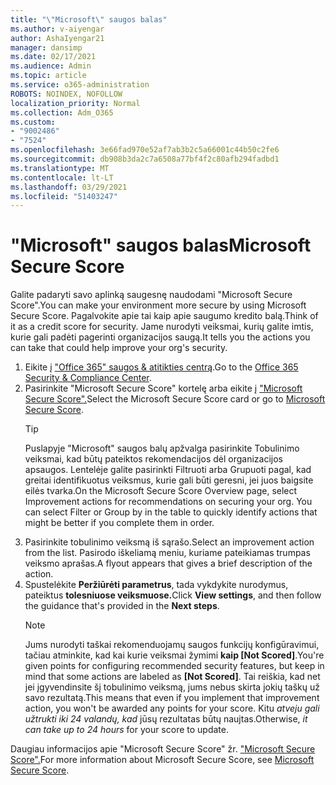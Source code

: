 ```yaml
---
title: "\"Microsoft\" saugos balas"
ms.author: v-aiyengar
author: AshaIyengar21
manager: dansimp
ms.date: 02/17/2021
ms.audience: Admin
ms.topic: article
ms.service: o365-administration
ROBOTS: NOINDEX, NOFOLLOW
localization_priority: Normal
ms.collection: Adm_O365
ms.custom:
- "9002486"
- "7524"
ms.openlocfilehash: 3e66fad970e52af7ab3b2c5a66001c44b50c2fe6
ms.sourcegitcommit: db908b3da2c7a6508a77bf4f2c80afb294fadbd1
ms.translationtype: MT
ms.contentlocale: lt-LT
ms.lasthandoff: 03/29/2021
ms.locfileid: "51403247"
---
```

# <a name="microsoft-secure-score"></a><span data-ttu-id="4db45-102">"Microsoft" saugos balas</span><span class="sxs-lookup"><span data-stu-id="4db45-102">Microsoft Secure Score</span></span>

<span data-ttu-id="4db45-103">Galite padaryti savo aplinką saugesnę naudodami "Microsoft Secure Score".</span><span class="sxs-lookup"><span data-stu-id="4db45-103">You can make your environment more secure by using Microsoft Secure Score.</span></span> <span data-ttu-id="4db45-104">Pagalvokite apie tai kaip apie saugumo kredito balą.</span><span class="sxs-lookup"><span data-stu-id="4db45-104">Think of it as a credit score for security.</span></span> <span data-ttu-id="4db45-105">Jame nurodyti veiksmai, kurių galite imtis, kurie gali padėti pagerinti organizacijos saugą.</span><span class="sxs-lookup"><span data-stu-id="4db45-105">It tells you the actions you can take that could help improve your org's security.</span></span>

1. <span data-ttu-id="4db45-106">Eikite į ["Office 365" saugos & atitikties centrą](https://go.microsoft.com/fwlink/p/?linkid=2077143).</span><span class="sxs-lookup"><span data-stu-id="4db45-106">Go to the [Office 365 Security & Compliance Center](https://go.microsoft.com/fwlink/p/?linkid=2077143).</span></span>
1. <span data-ttu-id="4db45-107">Pasirinkite "Microsoft Secure Score" kortelę arba eikite į ["Microsoft Secure Score".](https://go.microsoft.com/fwlink/?linkid=2099589)</span><span class="sxs-lookup"><span data-stu-id="4db45-107">Select the Microsoft Secure Score card or go to [Microsoft Secure Score](https://go.microsoft.com/fwlink/?linkid=2099589).</span></span>
    > [!TIP]
    >  <span data-ttu-id="4db45-108">Puslapyje "Microsoft" saugos balų apžvalga pasirinkite Tobulinimo veiksmai, kad būtų pateiktos rekomendacijos dėl organizacijos apsaugos. Lentelėje galite pasirinkti Filtruoti arba Grupuoti pagal, kad greitai identifikuotus veiksmus, kurie gali būti geresni, jei juos baigsite eilės tvarka.</span><span class="sxs-lookup"><span data-stu-id="4db45-108">On the Microsoft Secure Score Overview page, select Improvement actions for recommendations on securing your org. You can select Filter or Group by in the table to quickly identify actions that might be better if you complete them in order.</span></span>
1. <span data-ttu-id="4db45-109">Pasirinkite tobulinimo veiksmą iš sąrašo.</span><span class="sxs-lookup"><span data-stu-id="4db45-109">Select an improvement action from the list.</span></span> <span data-ttu-id="4db45-110">Pasirodo iškeliamą meniu, kuriame pateikiamas trumpas veiksmo aprašas.</span><span class="sxs-lookup"><span data-stu-id="4db45-110">A flyout appears that gives a brief description of the action.</span></span>
1. <span data-ttu-id="4db45-111">Spustelėkite **Peržiūrėti parametrus**, tada vykdykite nurodymus, pateiktus **tolesniuose veiksmuose.**</span><span class="sxs-lookup"><span data-stu-id="4db45-111">Click **View settings**, and then follow the guidance that's provided in the **Next steps**.</span></span>
    > [!NOTE]
    > <span data-ttu-id="4db45-112">Jums nurodyti taškai rekomenduojamų saugos funkcijų konfigūravimui, tačiau atminkite, kad kai kurie veiksmai žymimi **kaip [Not Scored]**.</span><span class="sxs-lookup"><span data-stu-id="4db45-112">You're given points for configuring recommended security features, but keep in mind that some actions are labeled as **[Not Scored]**.</span></span> <span data-ttu-id="4db45-113">Tai reiškia, kad net jei įgyvendinsite šį tobulinimo veiksmą, jums nebus skirta jokių taškų už savo rezultatą.</span><span class="sxs-lookup"><span data-stu-id="4db45-113">This means that even if you implement that improvement action, you won't be awarded any points for your score.</span></span> <span data-ttu-id="4db45-114">Kitu *atveju gali užtrukti iki 24 valandų, kad* jūsų rezultatas būtų naujtas.</span><span class="sxs-lookup"><span data-stu-id="4db45-114">Otherwise, *it can take up to 24 hours* for your score to update.</span></span>

<span data-ttu-id="4db45-115">Daugiau informacijos apie "Microsoft Secure Score" žr. ["Microsoft Secure Score".](https://go.microsoft.com/fwlink/?linkid=2103077)</span><span class="sxs-lookup"><span data-stu-id="4db45-115">For more information about Microsoft Secure Score, see [Microsoft Secure Score](https://go.microsoft.com/fwlink/?linkid=2103077).</span></span>